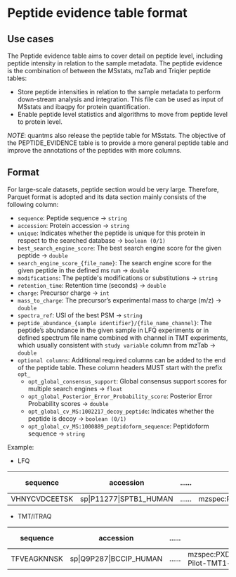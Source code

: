 # Peptide evidence table format

## Use cases

The Peptide evidence table aims to cover detail on peptide level, including peptide intensity in relation to the sample metadata. The peptide evidence is the combination of between the MSstats, mzTab and Triqler peptide tables:

- Store peptide intensities in relation to the sample metadata to perform down-stream analysis and integration. This file can be used as input of MSstats and ibaqpy for protein quantification. 
- Enable peptide level statistics and algorithms to move from peptide level to protein level.

*NOTE*: quantms also release the peptide table for MSstats. The objective of the PEPTIDE_EVIDENCE table is to provide a more general peptide table and improve the annotations of the peptides with more columns. 

## Format

For large-scale datasets, peptide section would be very large. Therefore, Parquet format is adopted and its data section mainly consists of the following column:

- `sequence`: Peptide sequence -> `string`
- `accession`: Protein accession -> `string`
- `unique`: Indicates whether the peptide is unique for this protein in respect to the searched database -> `boolean (0/1)`
- `best_search_engine_score`: The best search engine score for the given peptide -> `double`
- `search_engine_score_{file_name}`: The search engine score for the given peptide in the defined ms run -> `double`
- `modifications`: The peptide's modifications or substitutions -> `string`
- `retention_time`: Retention time (seconds) -> `double`
- `charge`: Precursor charge -> `int`
- `mass_to_charge`: The precursor’s experimental mass to charge (m/z) -> `double`
- `spectra_ref`: USI of the best PSM -> `string`
- `peptide_abundance_{sample identifier}/{file_name_channel}`: The peptide’s abundance in the given sample in LFQ experiments or in defined spectrum file name combined with channel in TMT experiments, which usually consistent with `study variable` column from mzTab -> `double`
- `optional columns`: Additional required columns can be added to the end of the peptide table. These column headers MUST start with the prefix `opt_`
  - `opt_global_consensus_support`: Global consensus support scores for multiple search engines -> `float`
  - `opt_global_Posterior_Error_Probability_score`: Posterior Error Probability scores -> `double`
  - `opt_global_cv_MS:1002217_decoy_peptide`: Indicates whether the peptide is decoy -> `boolean (0/1)`
  - `opt_global_cv_MS:1000889_peptidoform_sequence`: Peptidoform sequence -> `string`

Example:

- LFQ

| sequence | accession | ...... | spectra_ref | peptide_abundance_PXD002854-Sample-Erythrocytes-1 | peptide_abundance_PXD002854-Sample-Erythrocytes-2 |
| --------------- | -- | -- | ------ | ---------- | ---------- |
|VHNYCVDCEETSK | sp\|P11277\|SPTB1_HUMAN | ......   | mzspec:PXD002854:20141201_qEp2_LC11_PhGe_SA_4_49_10_1:scan:3541 | 14837130 | 0 |

- TMT/ITRAQ

| sequence | accession | ...... | spectra_ref | peptide_abundance_20150820_Haura-Pilot-TMT1-bRPLC01-1_TMT126 | peptide_abundance_20150820_Haura-Pilot-TMT1\-bRPLC01-1_TMT127 |
| --------------- | -- | -- | ------ | ---------- | ---------- |
| TFVEAGKNNSK | sp\|Q9P287\|BCCIP_HUMAN | ...... | mzspec:PXD004683:20150820_Haura-Pilot-TMT1-bRPLC01-1:scan:31 | 137571.703125  | NA |